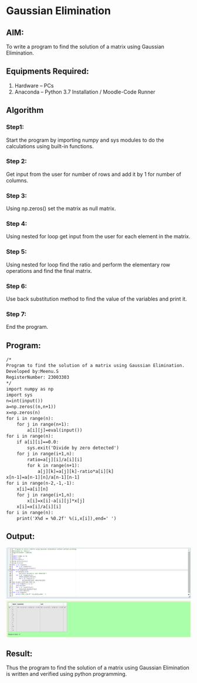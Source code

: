 # Gaussian Elimination

## AIM:
To write a program to find the solution of a matrix using Gaussian Elimination.

## Equipments Required:
1. Hardware – PCs
2. Anaconda – Python 3.7 Installation / Moodle-Code Runner

## Algorithm
### Step1:
Start the program by importing numpy and sys modules to do the calculations using built-in functions.
### Step 2:
Get input from the user for number of rows and add it by 1 for number of columns.

### Step 3:
Using np.zeros() set the matrix as null matrix.

### Step 4:
Using nested for loop get input from the user for each element in the matrix.

### Step 5:
Using nested for loop find the ratio and perform the elementary row operations and find the final matrix.

### Step 6:
Use back substitution method to find the value of the variables and print it.

### Step 7:
End the program.
 

## Program:
```
/*
Program to find the solution of a matrix using Gaussian Elimination.
Developed by:Meenu.S 
RegisterNumber: 23003303
*/
import numpy as np
import sys
n=int(input())
a=np.zeros((n,n+1))
x=np.zeros(n)
for i in range(n):
    for j in range(n+1):
        a[i][j]=eval(input())
for i in range(n):
    if a[i][i]==0.0:
        sys.exit('Divide by zero detected')
    for j in range(i+1,n):
        ratio=a[j][i]/a[i][i]
        for k in range(n+1):
            a[j][k]=a[j][k]-ratio*a[i][k]
x[n-1]=a[n-1][n]/a[n-1][n-1]
for i in range(n-2,-1,-1):
    x[i]=a[i][n]
    for j in range(i+1,n):
        x[i]=x[i]-a[i][j]*x[j]
    x[i]=x[i]/a[i][i]
for i in range(n):
    print('X%d = %0.2f' %(i,x[i]),end=' ')
```

## Output:
![output](<exp-6 maths.png>)


## Result:
Thus the program to find the solution of a matrix using Gaussian Elimination is written and verified using python programming.


